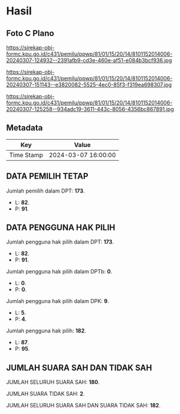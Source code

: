 # Hasil

## Foto C Plano

https://sirekap-obj-formc.kpu.go.id/c431/pemilu/ppwp/81/01/15/20/14/8101152014006-20240307-124932--2391afb9-cd3e-460e-af51-e084b3bcf936.jpg

https://sirekap-obj-formc.kpu.go.id/c431/pemilu/ppwp/81/01/15/20/14/8101152014006-20240307-151143--e3820082-5525-4ec0-85f3-f319ea698307.jpg

https://sirekap-obj-formc.kpu.go.id/c431/pemilu/ppwp/81/01/15/20/14/8101152014006-20240307-125258--934adc19-3611-443c-8056-4356bc867891.jpg


## Metadata

| Key        | Value               |
| ---------- | ------------------- |
| Time Stamp | 2024-03-07 16:00:00 |


## DATA PEMILIH TETAP

Jumlah pemilih dalam DPT: **173**.
 * L: **82**.
 * P: **91**.

## DATA PENGGUNA HAK PILIH

Jumlah pengguna hak pilih dalam DPT: **173**.
 * L: **82**.
 * P: **91**.

Jumlah pengguna hak pilih dalam DPTb: **0**.
 * L: **0**.
 * P: **0**.

Jumlah pengguna hak pilih dalam DPK: **9**.
 * L: **5**.
 * P: **4**.

Jumlah pengguna hak pilih: **182**.
 * L: **87**.
 * P: **95**.

## JUMLAH SUARA SAH DAN TIDAK SAH

JUMLAH SELURUH SUARA SAH: **180**.

JUMLAH SUARA TIDAK SAH: **2**.

JUMLAH SELURUH SUARA SAH DAN SUARA TIDAK SAH: **182**.


